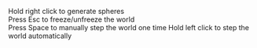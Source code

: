Hold right click to generate spheres  
Press Esc to freeze/unfreeze the world  
Press Space to manually step the world one time
Hold left click to step the world automatically

